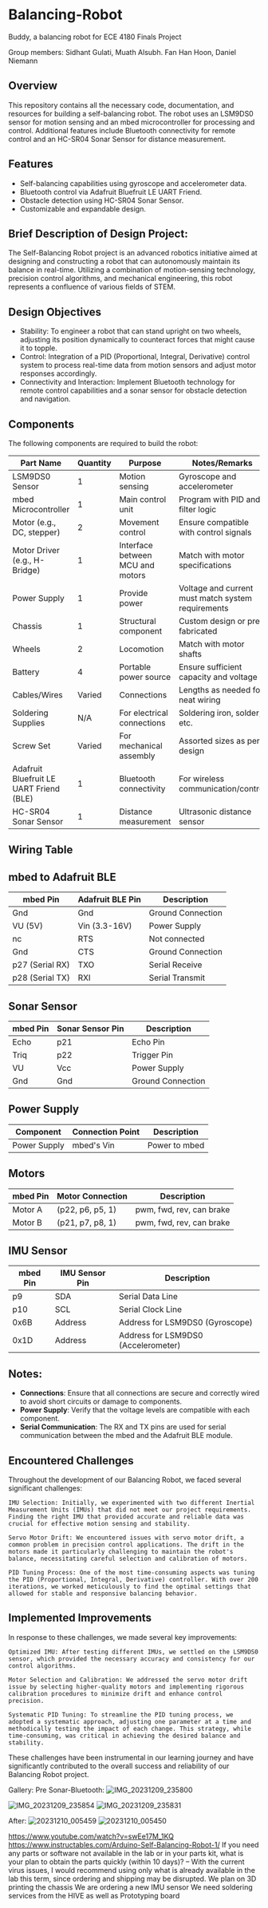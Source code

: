 # Balancing-Robot
Buddy, a balancing robot for ECE 4180 Finals Project

Group members: Sidhant Gulati, Muath Alsubh. Fan Han Hoon, Daniel Niemann

## Overview
This repository contains all the necessary code, documentation, and resources for building a self-balancing robot. The robot uses an LSM9DS0 sensor for motion sensing and an mbed microcontroller for processing and control. Additional features include Bluetooth connectivity for remote control and an HC-SR04 Sonar Sensor for distance measurement.

## Features
- Self-balancing capabilities using gyroscope and accelerometer data.
- Bluetooth control via Adafruit Bluefruit LE UART Friend.
- Obstacle detection using HC-SR04 Sonar Sensor.
- Customizable and expandable design.


## Brief Description of Design Project:
The Self-Balancing Robot project is an advanced robotics initiative aimed at designing and constructing a robot that can autonomously maintain its balance in real-time. Utilizing a combination of motion-sensing technology, precision control algorithms, and mechanical engineering, this robot represents a confluence of various fields of STEM.

## Design Objectives

- Stability: To engineer a robot that can stand upright on two wheels, adjusting its position dynamically to counteract forces that might cause it to topple.
- Control: Integration of a PID (Proportional, Integral, Derivative) control system to process real-time data from motion sensors and adjust motor responses accordingly.
- Connectivity and Interaction: Implement Bluetooth technology for remote control capabilities and a sonar sensor for obstacle detection and navigation.

## Components
The following components are required to build the robot:

| Part Name                                 | Quantity | Purpose                            | Notes/Remarks                                  |
|-------------------------------------------|----------|------------------------------------|------------------------------------------------|
| LSM9DS0 Sensor                            | 1        | Motion sensing                     | Gyroscope and accelerometer                    |
| mbed Microcontroller                      | 1        | Main control unit                  | Program with PID and filter logic              |
| Motor (e.g., DC, stepper)                 | 2        | Movement control                   | Ensure compatible with control signals         |
| Motor Driver (e.g., H-Bridge)             | 1        | Interface between MCU and motors   | Match with motor specifications                |
| Power Supply                              | 1        | Provide power                      | Voltage and current must match system requirements |
| Chassis                                   | 1        | Structural component               | Custom design or pre-fabricated                |
| Wheels                                    | 2        | Locomotion                         | Match with motor shafts                        |
| Battery                                   | 4        | Portable power source              | Ensure sufficient capacity and voltage         |
| Cables/Wires                              | Varied   | Connections                        | Lengths as needed for neat wiring              |
| Soldering Supplies                        | N/A      | For electrical connections         | Soldering iron, solder, etc.                   |
| Screw Set                                 | Varied   | For mechanical assembly            | Assorted sizes as per design                   |
| Adafruit Bluefruit LE UART Friend (BLE)   | 1        | Bluetooth connectivity             | For wireless communication/control             |
| HC-SR04 Sonar Sensor                      | 1        | Distance measurement               | Ultrasonic distance sensor                     |

## Wiring Table

## mbed to Adafruit BLE
| mbed Pin         | Adafruit BLE Pin | Description         |
|------------------|------------------|---------------------|
| Gnd              | Gnd              | Ground Connection   |
| VU (5V)          | Vin (3.3-16V)    | Power Supply        |
| nc               | RTS              | Not connected       |
| Gnd              | CTS              | Ground Connection   |
| p27 (Serial RX)  | TXO              | Serial Receive      |
| p28 (Serial TX)  | RXI              | Serial Transmit     |

## Sonar Sensor
| mbed Pin | Sonar Sensor Pin | Description        |
|----------|------------------|--------------------|
| Echo     | p21              | Echo Pin           |
| Triq     | p22              | Trigger Pin        |
| VU       | Vcc              | Power Supply       |
| Gnd      | Gnd              | Ground Connection  |

## Power Supply
| Component        | Connection Point  | Description        |
|------------------|-------------------|--------------------|
| Power Supply     | mbed's Vin        | Power to mbed      |

## Motors
| mbed Pin | Motor Connection    | Description                |
|----------|---------------------|----------------------------|
| Motor A  | (p22, p6, p5, 1)    | pwm, fwd, rev, can brake   |
| Motor B  | (p21, p7, p8, 1)    | pwm, fwd, rev, can brake   |

## IMU Sensor
| mbed Pin | IMU Sensor Pin | Description                     |
|----------|----------------|---------------------------------|
| p9       | SDA            | Serial Data Line                |
| p10      | SCL            | Serial Clock Line               |
| 0x6B     | Address        | Address for LSM9DS0 (Gyroscope) |
| 0x1D     | Address        | Address for LSM9DS0 (Accelerometer) |

## Notes:
- **Connections**: Ensure that all connections are secure and correctly wired to avoid short circuits or damage to components.
- **Power Supply**: Verify that the voltage levels are compatible with each component.
- **Serial Communication**: The RX and TX pins are used for serial communication between the mbed and the Adafruit BLE module.

## Encountered Challenges

Throughout the development of our Balancing Robot, we faced several significant challenges:

    IMU Selection: Initially, we experimented with two different Inertial Measurement Units (IMUs) that did not meet our project requirements. Finding the right IMU that provided accurate and reliable data was crucial for effective motion sensing and stability.

    Servo Motor Drift: We encountered issues with servo motor drift, a common problem in precision control applications. The drift in the motors made it particularly challenging to maintain the robot's balance, necessitating careful selection and calibration of motors.

    PID Tuning Process: One of the most time-consuming aspects was tuning the PID (Proportional, Integral, Derivative) controller. With over 200 iterations, we worked meticulously to find the optimal settings that allowed for stable and responsive balancing behavior.

## Implemented Improvements

In response to these challenges, we made several key improvements:

    Optimized IMU: After testing different IMUs, we settled on the LSM9DS0 sensor, which provided the necessary accuracy and consistency for our control algorithms.

    Motor Selection and Calibration: We addressed the servo motor drift issue by selecting higher-quality motors and implementing rigorous calibration procedures to minimize drift and enhance control precision.

    Systematic PID Tuning: To streamline the PID tuning process, we adopted a systematic approach, adjusting one parameter at a time and methodically testing the impact of each change. This strategy, while time-consuming, was critical in achieving the desired balance and stability.

These challenges have been instrumental in our learning journey and have significantly contributed to the overall success and reliability of our Balancing Robot project.

Gallery:
Pre Sonar-Bluetooth:
![IMG_20231209_235800](https://github.com/Georgia-Tech-ECE-4180-Balancing-Robot/Balancing-Robot/assets/79430184/a1f669c7-28f6-4aa6-9606-0dc8814a8a3d)

![IMG_20231209_235854](https://github.com/Georgia-Tech-ECE-4180-Balancing-Robot/Balancing-Robot/assets/79430184/4345a120-f663-4024-b889-c4d7ef2b0b96)
![IMG_20231209_235831](https://github.com/Georgia-Tech-ECE-4180-Balancing-Robot/Balancing-Robot/assets/79430184/37f57f1d-6207-416a-b8b2-d3291a2323ee)

After:
![20231210_005459](https://github.com/Georgia-Tech-ECE-4180-Balancing-Robot/Balancing-Robot/assets/79430184/ec486b64-8a0d-4446-ae6c-f93e0ffecba3)
![20231210_005450](https://github.com/Georgia-Tech-ECE-4180-Balancing-Robot/Balancing-Robot/assets/79430184/e2e9f9e8-742c-430c-a5f7-6cebc4812395)


https://www.youtube.com/watch?v=swEe17M_1KQ
https://www.instructables.com/Arduino-Self-Balancing-Robot-1/
If you need any parts or software not available in the lab or in your parts kit, what is your plan to obtain the 
parts quickly (within 10 days)? – With the current virus issues, I would recommend using only what is 
already available in the lab this term, since ordering and shipping may be disrupted.
We plan on 3D printing the chassis
We are ordering a new IMU sensor
We need soldering services from the HIVE as well as Prototyping board
